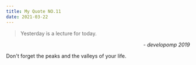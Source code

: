 ```yaml
---
title: My Quote NO.11
date: 2021-03-22
---
```


> Yesterday is a lecture for today.

<div style="text-align: right"> <i>- developomp 2019</i> </div>

Don't forget the peaks and the valleys of your life.
